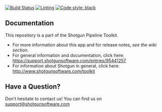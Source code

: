 [![Build Status](https://dev.azure.com/shotgun-ecosystem/Toolkit/_apis/build/status/Frameworks/tk-framework-aliastranslations?branchName=master)](https://dev.azure.com/shotgun-ecosystem/Toolkit/_build/latest?definitionId=77&branchName=master)
[![Linting](https://img.shields.io/badge/PEP8%20by-Hound%20CI-a873d1.svg)](https://houndci.com)
[![Code style: black](https://img.shields.io/badge/code%20style-black-000000.svg)](https://github.com/psf/black)

## Documentation
This repository is a part of the Shotgun Pipeline Toolkit.

- For more information about this app and for release notes, *see the wiki section*.
- For general information and documentation, click here: https://support.shotgunsoftware.com/entries/95441257
- For information about Shotgun in general, click here: http://www.shotgunsoftware.com/toolkit

## Have a Question?
Don't hesitate to contact us! You can find us on support@shotgunsoftware.com
